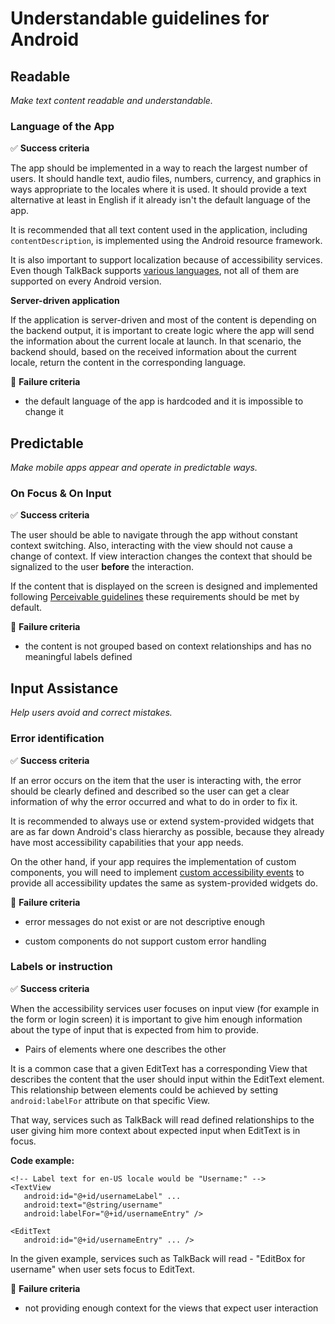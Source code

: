 # Understandable guidelines for Android

## Readable

_Make text content readable and understandable._

### Language of the App

:white_check_mark: **Success criteria**

The app should be implemented in a way to reach the largest number of users. It should handle text, audio files, numbers, currency, and graphics in ways appropriate to the locales where it is used. It should provide a text alternative at least in English if it already isn't the default language of the app.

It is recommended that all text content used in the application, including `contentDescription`, is implemented using the Android resource framework.

It is also important to support localization because of accessibility services. Even though TalkBack supports [various languages](https://support.google.com/accessibility/android/answer/11101402?hl=en), not all of them are supported on every Android version.

**Server-driven application**

If the application is server-driven and most of the content is depending on the backend output, it is important to create logic where the app will send the information about the current locale at launch. In that scenario, the backend should, based on the received information about the current locale, return the content in the corresponding language.

:no_entry_sign: **Failure criteria**

- the default language of the app is hardcoded and it is impossible to change it

## Predictable

_Make mobile apps appear and operate in predictable ways._

### On Focus & On Input

:white_check_mark: **Success criteria**

The user should be able to navigate through the app without constant context switching. Also, interacting with the view should not cause a change of context. If view interaction changes the context that should be signalized to the user **before** the interaction.

If the content that is displayed on the screen is designed and implemented following [Perceivable guidelines](https://github.com/infinum/accessibility-mobile-standards/blob/master/docs/guidelines/platforms/android/guideline_percievable_android.md) these requirements should be met by default.

:no_entry_sign: **Failure criteria**

- the content is not grouped based on context relationships and has no meaningful labels defined

## Input Assistance

_Help users avoid and correct mistakes._

### Error identification

:white_check_mark: **Success criteria**

If an error occurs on the item that the user is interacting with, the error should be clearly defined and described so the user can get a clear information of why the error occurred and what to do in order to fix it.

It is recommended to always use or extend system-provided widgets that are as far down Android's class hierarchy as possible, because they already have most accessibility capabilities that your app needs.

On the other hand, if your app requires the implementation of custom components, you will need to implement [custom accessibility events](https://developer.android.com/guide/topics/ui/accessibility/principles#define-custom-events)
to provide all accessibility updates the same as system-provided widgets do.

:no_entry_sign: **Failure criteria**

- error messages do not exist or are not descriptive enough

- custom components do not support custom error handling 

### Labels or instruction

:white_check_mark: **Success criteria**

When the accessibility services user focuses on input view (for example in the form or login screen) it is important to give him enough information about the type of input that is expected from him to provide.

- Pairs of elements where one describes the other

It is a common case that a given EditText has a corresponding View that describes the content that the user should input within the EditText element. This relationship between elements could be achieved by setting `android:labelFor` attribute on that specific View.

That way, services such as TalkBack will read defined relationships to the user giving him more context about expected input when EditText is in focus.

**Code example:**

```
<!-- Label text for en-US locale would be "Username:" -->
<TextView
   android:id="@+id/usernameLabel" ...
   android:text="@string/username"
   android:labelFor="@+id/usernameEntry" />

<EditText
   android:id="@+id/usernameEntry" ... />
```

In the given example, services such as TalkBack will read - "EditBox for username" when user sets focus to EditText.

:no_entry_sign: **Failure criteria**

- not providing enough context for the views that expect user interaction
